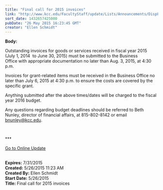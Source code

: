 ```yaml
---
title: "Final call for 2015 invoices"
link: "http://www.kcc.edu/FacultyStaff/update/Lists/Announcements/DispForm.aspx?ID=1938"
sort_date: 1432657425000
pubDate: "26 May 2015 16:23:45 GMT"
creator: "Ellen Schmidt"
---
```


<div><b>Body:</b> <div class="ExternalClass935653B8875D4823AAC5D4DE43408C0B"><p>Outstanding invoices for goods or services received in fiscal year 2015 (July 1, 2014  to June 30, 2015) must be submitted to the Business Office with appropriate documentation no later than Aug. 3, 2015, at 4:30 p.m.  </p>
<p>Invoices for grant-related items must be received in the Business Office no later than July 6, 2015 at 4:30 p.m. to ensure the costs are covered by the specific grant.</p>
<p>Anything submitted after the above times/dates will be charged to the fiscal year 2016 budget.</p>
<p>Any questions regarding budget deadlines should be referred to Beth Nunley, director of financial affairs, at 815-802-8142 or email <a href="mailto:bnunley@kcc.edu">bnunley@kcc.edu</a>.</p>
<p> </p>
<p>***</p>
<p><a href="/Update">Go to Online Update</a></p>
<div> </div></div></div>
<div><b>Expires:</b> 7/31/2015</div>
<div><b>Created:</b> 5/26/2015 11:23 AM</div>
<div><b>Created By:</b> Ellen Schmidt</div>
<div><b>Start Date:</b> 5/26/2015</div>
<div><b>Title:</b> Final call for 2015 invoices</div>
